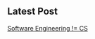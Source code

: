 ## Latest Post

[Software Engineering != CS](https://nate-browne.github.io/innermachinations/cs/2019/07/14/Computer-Science-Software-Engineering.html)
